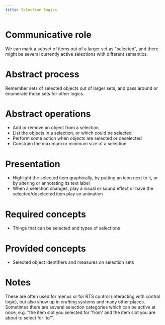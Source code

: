 ```yaml
---
title: Selection logics 
---
```


# Communicative role

We can mark a subset of items out of a larger set as "selected", and there might be several currently active selections with different semantics. 

# Abstract process

Remember sets of selected objects out of larger sets, and pass around or enumerate those sets for other logics.

# Abstract operations

* Add or remove an object from a selection
* List the objects in a selection, or which could be selected
* Perform some action when objects are selected or deselected
* Constrain the maximum or minimum size of a selection

# Presentation

* Highlight the selected item graphically, by putting an icon next to it, or by altering or annotating its text label
* When a selection changes, play a visual or sound effect or have the selected/deselected item play an animation

# Required concepts

* Things that can be selected and types of selections

# Provided concepts

* Selected object identifiers and measures on selection sets

# Notes

These are often used for menus or for RTS control (interacting with control logic), but also show up in crafting systems and many other places.  Sometimes there are several selection categories which can be active at once, e.g. "the item slot you selected for 'from' and the item slot you are about to select for 'to'".
